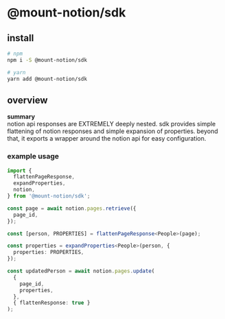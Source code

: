 # @mount-notion/sdk

## install

```bash
# npm
npm i -S @mount-notion/sdk

# yarn
yarn add @mount-notion/sdk
```

## overview

**summary**  
notion api responses are EXTREMELY deeply nested. sdk provides simple flattening of notion responses and simple expansion of properties. beyond that, it exports a wrapper around the notion api for easy configuration.

### example usage

```typescript
import {
  flattenPageResponse,
  expandProperties,
  notion,
} from '@mount-notion/sdk';

const page = await notion.pages.retrieve({
  page_id,
});

const [person, PROPERTIES] = flattenPageResponse<People>(page);

const properties = expandProperties<People>(person, {
  properties: PROPERTIES,
});

const updatedPerson = await notion.pages.update(
  {
    page_id,
    properties,
  },
  { flattenResponse: true }
);
```
